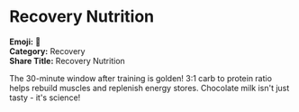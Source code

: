 # Recovery Nutrition

**Emoji:** 🥛  
**Category:** Recovery  
**Share Title:** Recovery Nutrition

The 30-minute window after training is golden! 3:1 carb to protein ratio helps rebuild muscles and replenish energy stores. Chocolate milk isn't just tasty - it's science!
